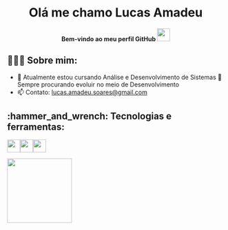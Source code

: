 <h1 align="center">Olá me chamo Lucas Amadeu
<h4 align="center"> Bem-vindo ao meu perfil GitHub <img src="https://user-images.githubusercontent.com/42378118/110234147-e3259600-7f4e-11eb-95be-0c4047144dea.gif" width="30"><br>

<h2 align="left">👨🏻‍💻 Sobre mim:</h2>
  
  - 🌱 Atualmente estou cursando Análise e Desenvolvimento de Sistemas
  🚀 Sempre procurando evoluir no meio de Desenvolvimento
  - 📫 Contato: lucas.amadeu.soares@gmail.com

  
<h2 align="left">:hammer_and_wrench: Tecnologias e ferramentas:</h2>
  
<img src="https://cdn.jsdelivr.net/gh/devicons/devicon/icons/html5/html5-original.svg" width="30" height="30"/><img src="https://cdn.jsdelivr.net/gh/devicons/devicon/icons/css3/css3-original.svg"  width="30" height="30"/><img src="https://cdn.jsdelivr.net/gh/devicons/devicon/icons/javascript/javascript-plain.svg"  width="30" height="30"/>

<div>
<a href="https://github.com/lucasamadeuu">
<img height="150em" src="https://github-readme-stats.vercel.app/api/top-langs/?username=lucasamadeuu&layout=compact&langs_count=7&theme=dracula"/>
</div>
<!--
**lucasamadeuu/lucasamadeuu** is a ✨ _special_ ✨ repository because its `README.md` (this file) appears on your GitHub profile.

Here are some ideas to get you started:

- 🔭 I’m currently working on ...
- 🌱 I’m currently learning ...
- 👯 I’m looking to collaborate on ...
- 🤔 I’m looking for help with ...
- 💬 Ask me about ...
- 📫 How to reach me: ...
- 😄 Pronouns: ...
- ⚡ Fun fact: ...
-->
